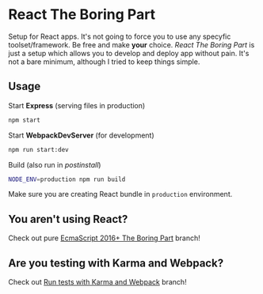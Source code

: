 # React The Boring Part

Setup for React apps. It's not going to force you to use any specyfic toolset/framework. Be free and make **your** choice. *React The Boring Part* is just a setup which allows you to develop and deploy app without pain. It's not a bare minimum, although I tried to keep things simple.

## Usage

Start **Express** (serving files in production)

```bash
npm start
```

Start **WebpackDevServer** (for development)

```bash
npm run start:dev
```

Build (also run in *postinstall*)

```bash
NODE_ENV=production npm run build
```

Make sure you are creating React bundle in `production` environment.

## You aren't using React?

Check out pure [EcmaScript 2016+ The Boring Part](https://github.com/MichalZalecki/react-the-boring-part/tree/pure-es) branch!

## Are you testing with Karma and Webpack?

Check out [Run tests with Karma and Webpack](https://github.com/MichalZalecki/react-the-boring-part/tree/karma-webpack) branch!
